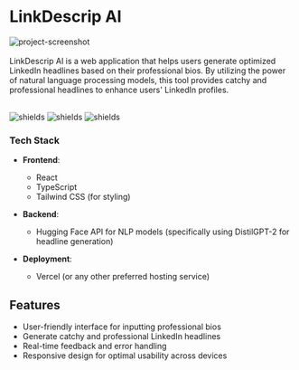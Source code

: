 # LinkDescrip AI
<img src="https://github.com/user-attachments/assets/4d4ec02c-5cb5-4739-bf7c-93ef2ccd4504" alt="project-screenshot" >
<br></br>
LinkDescrip AI is a web application that helps users generate optimized LinkedIn headlines based on their professional bios. By utilizing the power of natural language processing models, this tool provides catchy and professional headlines to enhance users' LinkedIn profiles.
<br></br>
<p><img src="https://img.shields.io/website?url=http%3A//remiel.fyi" alt="shields">     <img src="https://img.shields.io/github/downloads/jaswanthremiel/LinkDescrip-AI/total" alt="shields">  <img src="https://img.shields.io/github/commit-activity/w/jaswanthremiel/LinkDescrip-AI" alt="shields"></p>

### Tech Stack

- **Frontend**: 
  - React
  - TypeScript
  - Tailwind CSS (for styling)

- **Backend**: 
  - Hugging Face API for NLP models (specifically using DistilGPT-2 for headline generation)

- **Deployment**: 
  - Vercel (or any other preferred hosting service)

## Features

- User-friendly interface for inputting professional bios
- Generate catchy and professional LinkedIn headlines
- Real-time feedback and error handling
- Responsive design for optimal usability across devices


